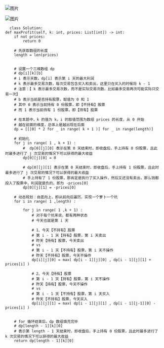 ![图片](https://user-images.githubusercontent.com/38878365/185062022-45b85c97-d0a7-4f4c-9d62-c762f751e1c5.png)


![图片](https://user-images.githubusercontent.com/38878365/185062312-8aa02d2d-9c56-4be0-b230-fd99207e0645.png)

      class Solution:
    def maxProfit(self, k: int, prices: List[int]) -> int:
        if not prices:
            return 0

        # 先获取数组的长度
        length = len(prices)


        # 设置一个三维数组 dp
        # dp[i][k][b]
        # i 表示天数，dp[i] 表示第 i 天的最大利润
        # k 表示最多交易次数，每次交易包含买入和卖出，这里只在买入的时候将 k - 1
        # 注意：【 k 表示最多交易次数，而不是实际交易次数，比如最多交易两次可能实际只交易一次】
        # b 表示当前是否持有股票，取值为 0 和 1
        # 其中 0 表示当前持有 0 份股票，即【不持有】股票
        # 而 1 表示当前持有 1 份股票，即【持有】股票

        # 在本题中，k 的值为 k，i 的取值范围为数组 prices 的长度，从 0 开始
        # 越在前面的维度，总体上是越出现在后面
        dp = [[[0] * 2 for _ in range( k + 1 )] for _ in range(length)]

        # 初始化
        for j in range( 1 , k + 1) : 
            #  dp[0][j][0] 表示在第 0 天结束时，即收盘后，手上持有 0 份股票，且此时最多进行了 j 次交易的情况下可以获得的最大收益
            dp[0][j][0] = 0

            # dp[0][j][1] 表示在第 0 天结束时，即收盘后，手上持有 1 份股票，且此时最多进行了 j 次交易的情况下可以获得的最大收益
            # 手上持有了 1 份股票，那肯定是执行了买入操作，然后又还没有卖出，那么钱都投入了股票中，利润就是负的，即为 -prices[0]
            dp[0][j][1] = -prices[0]

        # 动态规划：自底向上，即从前向后遍历，实现一个萝卜一个坑
        for i in range( 1 ,length) : 

            for j in range( 1 ,k + 1) : 
                # 对于每个坑来说，都有两种状态
                # 今天也就是第 i 天

                # 1、今天【不持有】股票
                # 第 i - 1 天【持有】股票，第 i 天卖出
                # 昨天【持有】股票，今天卖出
                # vs
                # 第 i - 1 天【不持有】股票，第 i 天不操作
                # 昨天【不持有】股票，今天不操作
                dp[i][j][0] = max( dp[i - 1][j][0] , dp[i - 1][j][1] + prices[i] ) 

                # 2、今天【持有】股票
                # 第 i - 1 天【持有】股票，第 i 天不操作
                # 昨天【持有】股票，今天不操作
                # vs
                # 第 i - 1 天【不持有】股票，第 i 天买入
                # 昨天【不持有】股票，今天买入
                dp[i][j][1] = max( dp[i - 1][j][1] , dp[i - 1][j-1][0] - prices[i] ) 


        # for 循环结束后，dp 数组填充完毕
        # dp[length - 1][k][0]
        # 表示第 length - 1 天结束时，即收盘后，手上持有 0 份股票，且此时最多进行了 k 次交易的情况下可以获得的最大收益
        return dp[length - 1][k][0]
      
